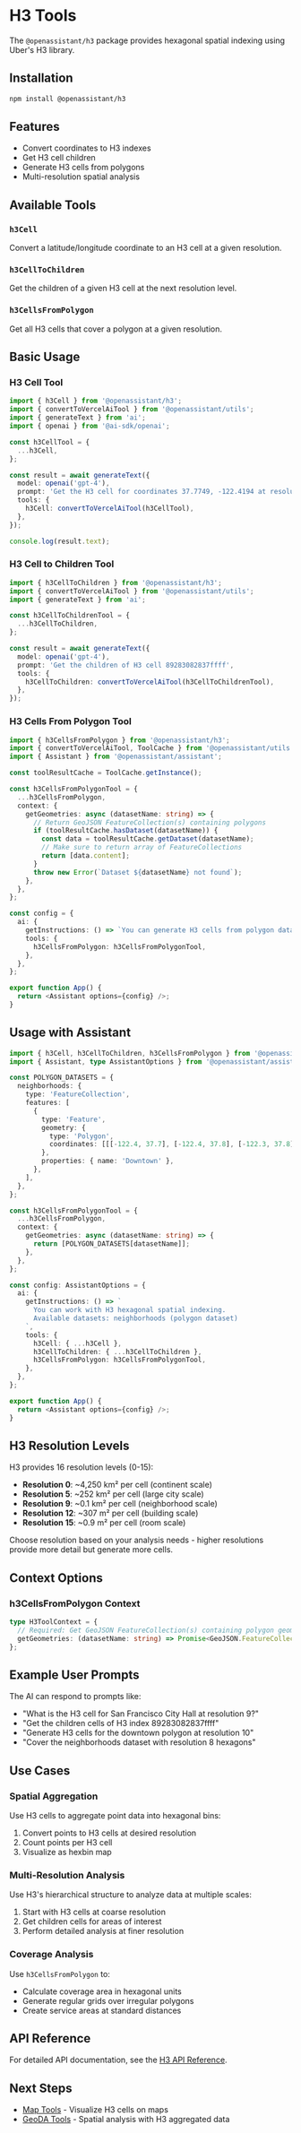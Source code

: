 # H3 Tools

The `@openassistant/h3` package provides hexagonal spatial indexing using Uber's H3 library.

## Installation

```bash
npm install @openassistant/h3
```

## Features

- Convert coordinates to H3 indexes
- Get H3 cell children
- Generate H3 cells from polygons
- Multi-resolution spatial analysis

## Available Tools

### `h3Cell`

Convert a latitude/longitude coordinate to an H3 cell at a given resolution.

### `h3CellToChildren`

Get the children of a given H3 cell at the next resolution level.

### `h3CellsFromPolygon`

Get all H3 cells that cover a polygon at a given resolution.

## Basic Usage

### H3 Cell Tool

```typescript
import { h3Cell } from '@openassistant/h3';
import { convertToVercelAiTool } from '@openassistant/utils';
import { generateText } from 'ai';
import { openai } from '@ai-sdk/openai';

const h3CellTool = {
  ...h3Cell,
};

const result = await generateText({
  model: openai('gpt-4'),
  prompt: 'Get the H3 cell for coordinates 37.7749, -122.4194 at resolution 9',
  tools: {
    h3Cell: convertToVercelAiTool(h3CellTool),
  },
});

console.log(result.text);
```

### H3 Cell to Children Tool

```typescript
import { h3CellToChildren } from '@openassistant/h3';
import { convertToVercelAiTool } from '@openassistant/utils';
import { generateText } from 'ai';

const h3CellToChildrenTool = {
  ...h3CellToChildren,
};

const result = await generateText({
  model: openai('gpt-4'),
  prompt: 'Get the children of H3 cell 89283082837ffff',
  tools: {
    h3CellToChildren: convertToVercelAiTool(h3CellToChildrenTool),
  },
});
```

### H3 Cells From Polygon Tool

```typescript
import { h3CellsFromPolygon } from '@openassistant/h3';
import { convertToVercelAiTool, ToolCache } from '@openassistant/utils';
import { Assistant } from '@openassistant/assistant';

const toolResultCache = ToolCache.getInstance();

const h3CellsFromPolygonTool = {
  ...h3CellsFromPolygon,
  context: {
    getGeometries: async (datasetName: string) => {
      // Return GeoJSON FeatureCollection(s) containing polygons
      if (toolResultCache.hasDataset(datasetName)) {
        const data = toolResultCache.getDataset(datasetName);
        // Make sure to return array of FeatureCollections
        return [data.content];
      }
      throw new Error(`Dataset ${datasetName} not found`);
    },
  },
};

const config = {
  ai: {
    getInstructions: () => `You can generate H3 cells from polygon datasets.`,
    tools: {
      h3CellsFromPolygon: h3CellsFromPolygonTool,
    },
  },
};

export function App() {
  return <Assistant options={config} />;
}
```

## Usage with Assistant

```typescript
import { h3Cell, h3CellToChildren, h3CellsFromPolygon } from '@openassistant/h3';
import { Assistant, type AssistantOptions } from '@openassistant/assistant';

const POLYGON_DATASETS = {
  neighborhoods: {
    type: 'FeatureCollection',
    features: [
      {
        type: 'Feature',
        geometry: {
          type: 'Polygon',
          coordinates: [[[-122.4, 37.7], [-122.4, 37.8], [-122.3, 37.8], [-122.3, 37.7], [-122.4, 37.7]]],
        },
        properties: { name: 'Downtown' },
      },
    ],
  },
};

const h3CellsFromPolygonTool = {
  ...h3CellsFromPolygon,
  context: {
    getGeometries: async (datasetName: string) => {
      return [POLYGON_DATASETS[datasetName]];
    },
  },
};

const config: AssistantOptions = {
  ai: {
    getInstructions: () => `
      You can work with H3 hexagonal spatial indexing.
      Available datasets: neighborhoods (polygon dataset)
    `,
    tools: {
      h3Cell: { ...h3Cell },
      h3CellToChildren: { ...h3CellToChildren },
      h3CellsFromPolygon: h3CellsFromPolygonTool,
    },
  },
};

export function App() {
  return <Assistant options={config} />;
}
```

## H3 Resolution Levels

H3 provides 16 resolution levels (0-15):

- **Resolution 0**: ~4,250 km² per cell (continent scale)
- **Resolution 5**: ~252 km² per cell (large city scale)
- **Resolution 9**: ~0.1 km² per cell (neighborhood scale)
- **Resolution 12**: ~307 m² per cell (building scale)
- **Resolution 15**: ~0.9 m² per cell (room scale)

Choose resolution based on your analysis needs - higher resolutions provide more detail but generate more cells.

## Context Options

### h3CellsFromPolygon Context

```typescript
type H3ToolContext = {
  // Required: Get GeoJSON FeatureCollection(s) containing polygon geometries
  getGeometries: (datasetName: string) => Promise<GeoJSON.FeatureCollection[]>;
};
```

## Example User Prompts

The AI can respond to prompts like:

- "What is the H3 cell for San Francisco City Hall at resolution 9?"
- "Get the children cells of H3 index 89283082837ffff"
- "Generate H3 cells for the downtown polygon at resolution 10"
- "Cover the neighborhoods dataset with resolution 8 hexagons"

## Use Cases

### Spatial Aggregation

Use H3 cells to aggregate point data into hexagonal bins:

1. Convert points to H3 cells at desired resolution
2. Count points per H3 cell
3. Visualize as hexbin map

### Multi-Resolution Analysis

Use H3's hierarchical structure to analyze data at multiple scales:

1. Start with H3 cells at coarse resolution
2. Get children cells for areas of interest
3. Perform detailed analysis at finer resolution

### Coverage Analysis

Use `h3CellsFromPolygon` to:

- Calculate coverage area in hexagonal units
- Generate regular grids over irregular polygons
- Create service areas at standard distances

## API Reference

For detailed API documentation, see the [H3 API Reference](/api/@openassistant/h3/README).

## Next Steps

- [Map Tools](/guide/tools/map) - Visualize H3 cells on maps
- [GeoDA Tools](/guide/tools/geoda) - Spatial analysis with H3 aggregated data
